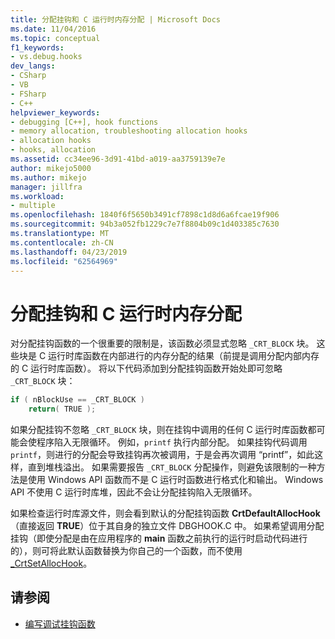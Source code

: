 ```yaml
---
title: 分配挂钩和 C 运行时内存分配 | Microsoft Docs
ms.date: 11/04/2016
ms.topic: conceptual
f1_keywords:
- vs.debug.hooks
dev_langs:
- CSharp
- VB
- FSharp
- C++
helpviewer_keywords:
- debugging [C++], hook functions
- memory allocation, troubleshooting allocation hooks
- allocation hooks
- hooks, allocation
ms.assetid: cc34ee96-3d91-41bd-a019-aa3759139e7e
author: mikejo5000
ms.author: mikejo
manager: jillfra
ms.workload:
- multiple
ms.openlocfilehash: 1840f6f5650b3491cf7898c1d8d6a6fcae19f906
ms.sourcegitcommit: 94b3a052fb1229c7e7f8804b09c1d403385c7630
ms.translationtype: MT
ms.contentlocale: zh-CN
ms.lasthandoff: 04/23/2019
ms.locfileid: "62564969"
---
```

# <a name="allocation-hooks-and-c-run-time-memory-allocations"></a>分配挂钩和 C 运行时内存分配
对分配挂钩函数的一个很重要的限制是，该函数必须显式忽略 `_CRT_BLOCK` 块。 这些块是 C 运行时库函数在内部进行的内存分配的结果（前提是调用分配内部内存的 C 运行时库函数）。 将以下代码添加到分配挂钩函数开始处即可忽略 `_CRT_BLOCK` 块：

```cpp
if ( nBlockUse == _CRT_BLOCK )
    return( TRUE );
```

如果分配挂钩不忽略 `_CRT_BLOCK` 块，则在挂钩中调用的任何 C 运行时库函数都可能会使程序陷入无限循环。 例如，`printf` 执行内部分配。 如果挂钩代码调用 `printf`，则进行的分配会导致挂钩再次被调用，于是会再次调用 “printf”，如此这样，直到堆栈溢出。 如果需要报告 `_CRT_BLOCK` 分配操作，则避免该限制的一种方法是使用 Windows API 函数而不是 C 运行时函数进行格式化和输出。 Windows API 不使用 C 运行时库堆，因此不会让分配挂钩陷入无限循环。

如果检查运行时库源文件，则会看到默认的分配挂钩函数 **CrtDefaultAllocHook**（直接返回 **TRUE**）位于其自身的独立文件 DBGHOOK.C 中。 如果希望调用分配挂钩（即使分配是由在应用程序的 **main** 函数之前执行的运行时启动代码进行的），则可将此默认函数替换为你自己的一个函数，而不使用 [_CrtSetAllocHook](/cpp/c-runtime-library/reference/crtsetallochook)。

## <a name="see-also"></a>请参阅
- [编写调试挂钩函数](../debugger/debug-hook-function-writing.md)
